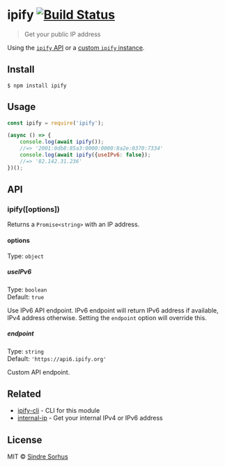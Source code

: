 # ipify [![Build Status](https://travis-ci.org/sindresorhus/ipify.svg?branch=master)](https://travis-ci.org/sindresorhus/ipify)

> Get your public IP address

Using the [`ipify` API](https://www.ipify.org) or a [custom `ipify` instance](https://github.com/rdegges/ipify-api).


## Install

```
$ npm install ipify
```


## Usage

```js
const ipify = require('ipify');

(async () => {
	console.log(await ipify());
	//=> '2001:0db8:85a3:0000:0000:8a2e:0370:7334'
	console.log(await ipify({useIPv6: false});
	//=> '82.142.31.236'
})();
```


## API

### ipify([options])

Returns a `Promise<string>` with an IP address.

#### options

Type: `object`

##### useIPv6

Type: `boolean`<br>
Default: `true`

Use IPv6 API endpoint. IPv6 endpoint will return IPv6 address if available, IPv4 address otherwise. Setting the `endpoint` option will override this.

##### endpoint

Type: `string`<br>
Default: `'https://api6.ipify.org'`

Custom API endpoint.


## Related

- [ipify-cli](https://github.com/sindresorhus/ipify-cli) - CLI for this module
- [internal-ip](https://github.com/sindresorhus/internal-ip) - Get your internal IPv4 or IPv6 address


## License

MIT © [Sindre Sorhus](https://sindresorhus.com)
